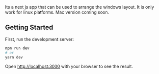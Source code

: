 Its a next js app that can be used to arrange the windows layout.
It is only work for linux platforms.
Mac version coming soon.
## Getting Started

First, run the development server:

```bash
npm run dev
# or
yarn dev
```

Open [http://localhost:3000](http://localhost:3000) with your browser to see the result.

